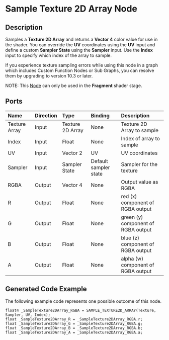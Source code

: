 # Sample Texture 2D Array Node

## Description

Samples a **Texture 2D Array** and returns a **Vector 4** color value for use in the shader. You can override the **UV** coordinates using the **UV** input and define a custom **Sampler State** using the **Sampler** input. Use the **Index** input to specify which index of the array to sample.

If you experience texture sampling errors while using this node in a graph which includes Custom Function Nodes or Sub Graphs, you can resolve them by upgrading to version 10.3 or later. 

NOTE: This [Node](Node.md) can only be used in the **Fragment** shader stage.

## Ports

| Name        | Direction           | Type  | Binding | Description |
|:------------ |:-------------|:-----|:---|:---|
| Texture Array |   Input | Texture 2D Array  | None | Texture 2D Array to sample |
| Index   | Input | Float       | None  | Index of array to sample |
| UV      | Input | Vector 2    |   UV  | UV coordinates |
| Sampler | Input | Sampler State | Default sampler state | Sampler for the texture |
| RGBA  | Output    | Vector 4  | None  | Output value as RGBA |
| R     | Output    | Float     | None  | red (x) component of RGBA output |
| G     | Output    | Float     | None  | green (y) component of RGBA output |
| B     | Output    | Float     | None  | blue (z) component of RGBA output |
| A     |   Output  | Float     | None | alpha (w) component of RGBA output |

## Generated Code Example

The following example code represents one possible outcome of this node.

```
float4 _SampleTexture2DArray_RGBA = SAMPLE_TEXTURE2D_ARRAY(Texture, Sampler, UV, Index);
float _SampleTexture2DArray_R = _SampleTexture2DArray_RGBA.r;
float _SampleTexture2DArray_G = _SampleTexture2DArray_RGBA.g;
float _SampleTexture2DArray_B = _SampleTexture2DArray_RGBA.b;
float _SampleTexture2DArray_A = _SampleTexture2DArray_RGBA.a;
```
